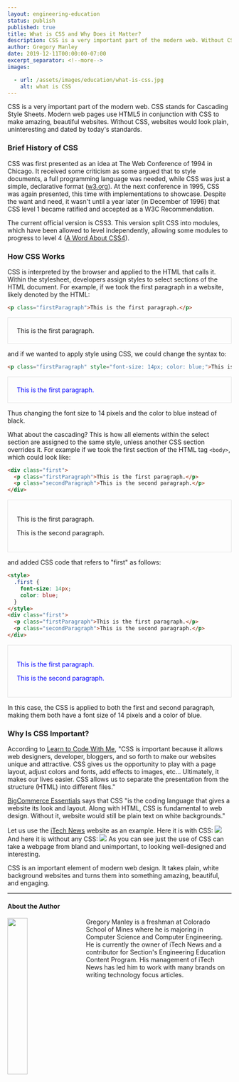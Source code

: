 ```yaml
---
layout: engineering-education
status: publish
published: true
title: What is CSS and Why Does it Matter?
description: CSS is a very important part of the modern web. Without CSS, websites would look plain, uninteresting and dated by today's standards.
author: Gregory Manley
date: 2019-12-11T00:00:00-07:00
excerpt_separator: <!--more-->
images:

  - url: /assets/images/education/what-is-css.jpg
    alt: what is CSS
---
```

CSS is a very important part of the modern web. CSS stands for Cascading Style Sheets. Modern web pages use HTML5 in conjunction with CSS to make amazing, beautiful websites. Without CSS, websites would look plain, uninteresting and dated by today's standards.
<!--more-->

### Brief History of CSS
CSS was first presented as an idea at The Web Conference of 1994 in Chicago. It received some criticism as some argued that to style documents, a full programming language was needed, while CSS was just a simple, declarative format ([w3.org](https://www.w3.org/Style/CSS20/history.html)). At the next conference in 1995, CSS was again presented, this time with implementations to showcase. Despite the want and need, it wasn't until a year later (in December of 1996) that CSS level 1 became ratified and accepted as a W3C Recommendation.

The current official version is CSS3. This version split CSS into modules, which have been allowed to level independently, allowing some modules to progress to level 4 ([A Word About CSS4](https://www.xanthir.com/b4Ko0)).

### How CSS Works
CSS is interpreted by the browser and applied to the HTML that calls it. Within the stylesheet, developers assign styles to select sections of the HTML document. For example, if we took the first paragraph in a website, likely denoted by the HTML:
```HTML
<p class="firstParagraph">This is the first paragraph.</p>
```
<p class="firstParagraph" style="border: 1px solid #e4e4e4; padding: 1.25rem;">This is the first paragraph.</p>

and if we wanted to apply style using CSS, we could change the syntax to:
```HTML  
<p class="firstParagraph" style="font-size: 14px; color: blue;">This is the first paragraph.</p>
```
<p class="firstParagraph" style="font-size: 14px; color: blue; border: 1px solid #e4e4e4; padding: 1.25rem;">This is the first paragraph.</p>

Thus changing the font size to 14 pixels and the color to blue instead of black.

What about the cascading? This is how all elements within the select section are assigned to the same style, unless another CSS section overrides it. For example if we took the first section of the HTML tag `<body>`, which could look like:
```HTML
<div class="first">
  <p class="firstParagraph">This is the first paragraph.</p>
  <p class="secondParagraph">This is the second paragraph.</p>
</div>
```

<div class="first" style="border: 1px solid #e4e4e4; padding: 1.25rem;">
  <p class="firstParagraph">This is the first paragraph.</p>
  <p class="secondParagraph">This is the second paragraph.</p>
</div>
<p></p>

and added CSS code that refers to "first" as follows:

```HTML
<style>
  .first {
    font-size: 14px;
    color: blue;
  }
</style>
<div class="first">
  <p class="firstParagraph">This is the first paragraph.</p>
  <p class="secondParagraph">This is the second paragraph.</p>
</div>
```

<div class="first" style="font-size: 14px; color: blue; border: 1px solid #e4e4e4; padding: 1.25rem;">
  <p class="firstParagraph" style="font-size: 14px; color: blue;">This is the first paragraph.</p>
  <p class="secondParagraph" style="font-size: 14px; color: blue;">This is the second paragraph.</p>
</div>
</p></p>

In this case, the CSS is applied to both the first and second paragraph, making them both have a font size of 14 pixels and a color of blue.

### Why Is CSS Important?
According to [Learn to Code With Me](https://learntocodewith.me/getting-started/topics/css/), "CSS is important because it allows web designers, developer, bloggers, and so forth to make our websites unique and attractive. CSS gives us the opportunity to play with a page layout, adjust colors and fonts, add effects to images, etc... Ultimately, it makes our lives easier. CSS allows us to separate the presentation from the structure (HTML) into different files."

[BigCommerce Essentials](https://www.bigcommerce.com/ecommerce-answers/what-css-and-why-it-important/) says that CSS "is the coding language that gives a website its look and layout. Along with HTML, CSS is fundamental to web design. Without it, website would still be plain text on white backgrounds."

Let us use the [iTech News](https://newsitech.weebly.com/) website as an example. Here it is with CSS:
![](https://newsitech.weebly.com/uploads/2/0/5/4/20542424/capture1_orig.png)
And here it is without any CSS:
![](https://newsitech.weebly.com/uploads/2/0/5/4/20542424/capture2_orig.png)
As you can see just the use of CSS can take a webpage from bland and unimportant, to looking well-designed and interesting.

CSS is an important element of modern web design. It takes plain, white background websites and turns them into something amazing, beautiful, and engaging.

---

#### About the Author
<img style="float: left; padding-right: 5%; margin-bottom: 10px; width:30%;" src="/assets/images/education/authors/gregory-manley.jpg">Gregory Manley is a freshman at Colorado School of Mines where he is majoring in Computer Science and Computer Engineering. He is currently the owner of iTech News and a contributor for Section's Engineering Education Content Program. His management of iTech News has led him to work with many brands on writing technology focus articles.

